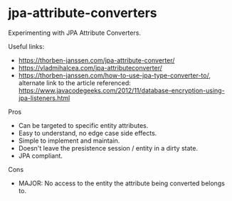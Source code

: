# jpa-attribute-converters

Experimenting with JPA Attribute Converters.

Useful links:

- <https://thorben-janssen.com/jpa-attribute-converter/>
- <https://vladmihalcea.com/jpa-attributeconverter/>
- <https://thorben-janssen.com/how-to-use-jpa-type-converter-to/>, alternate link to the article referenced: <https://www.javacodegeeks.com/2012/11/database-encryption-using-jpa-listeners.html>

Pros

- Can be targeted to specific entity attributes.
- Easy to understand, no edge case side effects.
- Simple to implement and maintain.
- Doesn't leave the presistence session / entity in a dirty state.
- JPA compliant.

Cons

- MAJOR: No access to the entity the attribute being converted belongs to.
